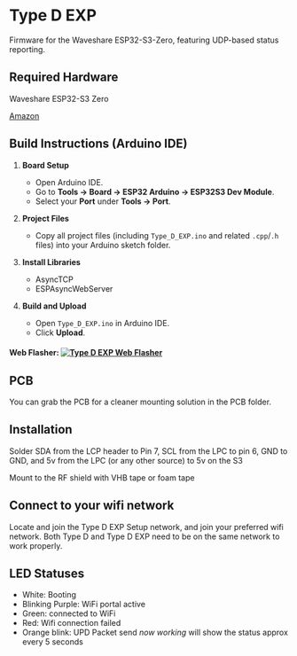 # Type D EXP

Firmware for the Waveshare ESP32-S3-Zero, featuring UDP-based status reporting.

## Required Hardware

Waveshare ESP32-S3 Zero

<a href="https://www.amazon.com/dp/B0CS6VS1DJ?ref_=ppx_hzsearch_conn_dt_b_fed_asin_title_2">Amazon</a>

## Build Instructions (Arduino IDE)

1. **Board Setup**  
   - Open Arduino IDE.  
   - Go to **Tools → Board → ESP32 Arduino → ESP32S3 Dev Module**.  
   - Select your **Port** under **Tools → Port**.

2. **Project Files**  
   - Copy all project files (including `Type_D_EXP.ino` and related `.cpp`/`.h` files) into your Arduino sketch folder.

3. **Install Libraries**  
   - AsyncTCP  
   - ESPAsyncWebServer  


5. **Build and Upload**  
   - Open `Type_D_EXP.ino` in Arduino IDE.  
   - Click **Upload**.

#### Web Flasher: [![Type D EXP Web Flasher](https://img.shields.io/badge/Web%20Flasher-Type%20D%20EXP-green?logo=esp32&logoColor=white)](https://darkone83.github.io/type-d-exp.github.io/)

## PCB

You can grab the PCB for a cleaner mounting solution in the PCB folder.

## Installation

Solder SDA from the LCP header to Pin 7, SCL from the LPC to pin 6, GND to GND, and 5v from the LPC (or any other source) to 5v on the S3

Mount to the RF shield with VHB tape or foam tape

## Connect to your wifi network

Locate and join the Type D EXP Setup network, and join your preferred wifi network. Both Type D and Type D EXP need to be on the same network to work properly.

## LED Statuses

- White: Booting
- Blinking Purple: WiFi portal active
- Green: connected to WiFi
- Red: Wifi connection failed
- Orange blink: UPD Packet send *now working* will show the status approx every 5 seconds

